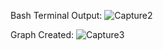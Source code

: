 Bash Terminal Output:
![Capture2](https://user-images.githubusercontent.com/108261815/230660447-948814d2-52e3-4f3a-8795-9af2ba864c82.PNG)

Graph Created:
![Capture3](https://user-images.githubusercontent.com/108261815/230660549-e5db1d74-4edc-4d41-9fcc-4a826efd0c1f.PNG)
